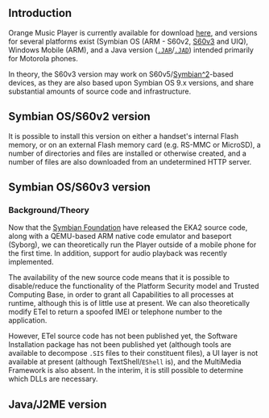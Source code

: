## Introduction ##

Orange Music Player is currently available for download [here](http://orange.kozmusic.com/), and versions for several platforms exist (Symbian OS (ARM - S60v2, [S60v3](http://orange.kozmusic.com/installs/n_n80/1208/MusicPlayer.SISX) and UIQ), Windows Mobile (ARM), and a Java version (<a href='http://orange.kozmusic.com/installs/j2me/65582/JukeBox.jar'><code>.JAR</code></a>/<a href='http://orange.kozmusic.com/installs/j2me/65582/JukeBox.jad'><code>.JAD</code></a>) intended primarily for Motorola phones.

In theory, the S60v3 version may work on S60v5/[Symbian^2](http://blog.symbian.org/2009/04/30/reviewing-the-release-plan/)-based devices, as they are also based upon Symbian OS 9.x versions, and share substantial amounts of source code and infrastructure.

## Symbian OS/S60v2 version ##

It is possible to install this version on either a handset's internal Flash memory, or on an external Flash memory card (e.g. RS-MMC or MicroSD), a number of directories and files are installed or otherwise created, and a number of files are also downloaded from an undetermined HTTP server.

## Symbian OS/S60v3 version ##
### Background/Theory ###
Now that the [Symbian Foundation](http://www.symbian.org) have released the EKA2 source code, along with a QEMU-based ARM native code emulator and baseport (Syborg), we can theoretically run the Player outside of a mobile phone for the first time. In addition, support for audio playback was recently implemented.

The availability of the new source code means that it is possible to disable/reduce the functionality of the Platform Security model and Trusted Computing Base, in order to grant all Capabilities to all processes at runtime, although this is of little use at present. We can also theoretically modify ETel to return a spoofed IMEI or telephone number to the application.

However, ETel source code has not been published yet, the Software Installation package has not been published yet (although tools are available to decompose `.SIS` files to their constituent files), a UI layer is not available at present (although TextShell/`EShell` is), and the MultiMedia Framework is also absent. In the interim, it is still possible to determine which DLLs are necessary.

## Java/J2ME version ##